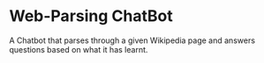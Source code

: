 # Web-Parsing ChatBot

A Chatbot that parses through a given Wikipedia page and answers questions based on what it has learnt.



